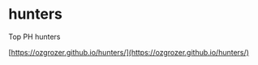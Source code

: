 # hunters

Top PH hunters

[https://ozgrozer.github.io/hunters/](https://ozgrozer.github.io/hunters/)
